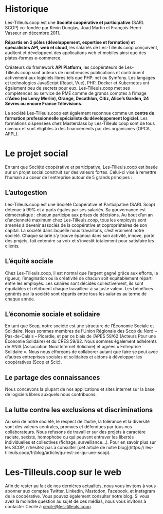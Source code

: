 # Historique

Les-Tilleuls.coop est une **Société coopérative et participative** (SARL SCOP) co-fondée par Kévin Dunglas, Joad Martin et François-Henri Vasseur en décembre 2011.

**Répartis en 3 pôles (développement, expertise et formation) et spécialistes API, web et cloud**, les salariés de Les-Tilleuls.coop conçoivent, auditent et développent des applications web et mobiles ainsi que des plates-formes e-commerce.

Créateurs du framework **API Platform**, les coopérateurs de Les-Tilleuls.coop sont auteurs de nombreuses publications et contribuent activement aux logiciels libres tels que PHP. net ou Symfony. Les langages et technologies JavaScript (React, Vue), PHP, Docker et Kubernetes ont également peu de secrets pour eux.
Les-Tilleuls.coop met ses compétences au service de PME comme de grands comptes à l’image d’**Adeo (ex Leroy Merlin), Orange, Decathlon, Citiz, Alice’s Garden, 24 Sèvres ou encore France Télévisions**.

La société Les-Tilleuls.coop est également reconnue comme un **centre de formation professionnelle spécialiste du développement logiciel**. Les formations dispensées chez Masterclass by Les-Tilleuls.coop sont de tous niveaux et sont éligibles à des financements par des organismes (OPCA, AFPL).

# Le projet social

En tant que Société coopérative et participative, Les-Tilleuls.coop est basée sur un projet social construit sur des valeurs fortes. Celui-ci vise à remettre l’humain au coeur de l’entreprise autour de 5 grands principes :

## L’autogestion

Les-Tilleuls.coop est une Société Coopérative et Participative (SARL Scop) détenue à 99% et à parts égales par ses salariés. Sa gouvernance est démocratique : chacun participe aux prises de décisions. Au bout d’un an d’ancienneté maximum chez Les-Tilleuls.coop, tous les employés sont amenés à devenir associés de la coopérative et copropriétaires de son capital. La société dans laquelle nous travaillons, c’est vraiment notre société. Chaque salarié s’y trouve épanoui dans son activité, innove, porte des projets, fait entendre sa voix et s’investit totalement pour satisfaire les clients.

## L’équité sociale

Chez Les-Tilleuls.coop, il est normal que l’argent gagné grâce aux efforts, la rigueur, l’imagination ou la créativité de chacun soit équitablement réparti entre les employés. Les salaires sont décidés collectivement, ils sont équitables et rétribuent chaque travailleur à sa juste valeur. Les bénéfices générés par la société sont répartis entre tous les salariés au terme de chaque année.

## L’économie sociale et solidaire

En tant que Scop, notre société est une structure de l’Économie Sociale et Solidaire. Nous sommes membres de l’Union Régionale des Scop du Nord – Pas-de-Calais – Picardie, et par ce biais de l’APES 59/62 (Acteurs Pour une Économie Solidaire) et du CRES 59/62. Nous sommes également adhérents de ANIS (Association Nord Internet Solidaire) et agréés « Entreprise Solidaire ».
Nous nous efforçons de collaborer autant que faire se peut avec d’autres entreprises sociales et solidaires et aidons à développer les coopératives (Scop et Scic).

## Le partage des connaissances

Nous concevons la plupart de nos applications et sites internet sur la base de logiciels libres auxquels nous contribuons.

## La lutte contre les exclusions et discriminations

Au sein de notre société, le respect de l’autre, la tolérance et la diversité sont des valeurs centrales, promues et défendues par tous nos collaborateurs. Nous refusons de travailler sur des projets à caractère raciste, sexiste, homophobe ou qui peuvent entraver les libertés individuelles et collectives (fichage, surveillance…).
Pour en savoir plus sur les SCOP, n’hésitez pas à consulter [cet article de notre blog](https://
les-tilleuls.coop/fr/blog/article/qu-est-ce-qu-une-scop).

# Les-Tilleuls.coop sur le web

Afin de rester au fait de nos dernières actualités, nous vous invitons à vous abonner aux comptes Twitter, Linkedin, Mastodon, Facebook, et Instagram de la coopérative. Vous pouvez également consulter notre blog.
Si vous avez la moindre question au sujet de ces médias, nous vous invitons à contacter Cécile à cecile@les-tilleuls.coop.
